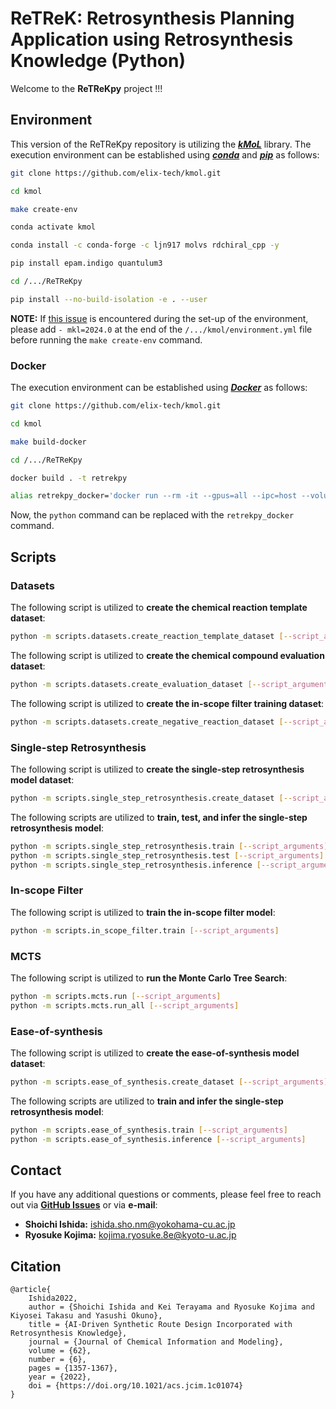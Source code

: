 # ReTReK: Retrosynthesis Planning Application using Retrosynthesis Knowledge (Python)

Welcome to the **ReTReKpy** project !!!

## Environment
This version of the ReTReKpy repository is utilizing the [***kMoL***](https://github.com/elix-tech/kmol) library. The
execution environment can be established using [***conda***](https://docs.conda.io/en/latest) and
[***pip***](https://pip.pypa.io/en/stable) as follows:

```bash
git clone https://github.com/elix-tech/kmol.git

cd kmol

make create-env

conda activate kmol

conda install -c conda-forge -c ljn917 molvs rdchiral_cpp -y

pip install epam.indigo quantulum3

cd /.../ReTReKpy

pip install --no-build-isolation -e . --user
```

**NOTE:** If [this issue](https://github.com/pytorch/pytorch/issues/123097) is encountered during the set-up of the
environment, please add `- mkl=2024.0` at the end of the `/.../kmol/environment.yml` file before running the
`make create-env` command.

### Docker
The execution environment can be established using [***Docker***](https://www.docker.com) as follows:

```bash
git clone https://github.com/elix-tech/kmol.git

cd kmol

make build-docker

cd /.../ReTReKpy

docker build . -t retrekpy

alias retrekpy_docker='docker run --rm -it --gpus=all --ipc=host --volume="$(pwd)"/:/opt/elix/kmol/ReTReKpy/ retrekpy'
```

Now, the `python` command can be replaced with the `retrekpy_docker` command.

## Scripts

### Datasets
The following script is utilized to **create the chemical reaction template dataset**:

```bash
python -m scripts.datasets.create_reaction_template_dataset [--script_arguments]
```

The following script is utilized to **create the chemical compound evaluation dataset**:

```bash
python -m scripts.datasets.create_evaluation_dataset [--script_arguments]
```

The following script is utilized to **create the in-scope filter training dataset**:

```bash
python -m scripts.datasets.create_negative_reaction_dataset [--script_arguments]
```

### Single-step Retrosynthesis
The following script is utilized to **create the single-step retrosynthesis model dataset**:

```bash
python -m scripts.single_step_retrosynthesis.create_dataset [--script_arguments]
```

The following scripts are utilized to **train, test, and infer the single-step retrosynthesis model**:

```bash
python -m scripts.single_step_retrosynthesis.train [--script_arguments]
python -m scripts.single_step_retrosynthesis.test [--script_arguments]
python -m scripts.single_step_retrosynthesis.inference [--script_arguments]
```

### In-scope Filter
The following script is utilized to **train the in-scope filter model**:

```bash
python -m scripts.in_scope_filter.train [--script_arguments]
```

### MCTS
The following script is utilized to **run the Monte Carlo Tree Search**:

```bash
python -m scripts.mcts.run [--script_arguments]
python -m scripts.mcts.run_all [--script_arguments]
```

### Ease-of-synthesis
The following script is utilized to **create the ease-of-synthesis model dataset**:

```bash
python -m scripts.ease_of_synthesis.create_dataset [--script_arguments]
```

The following scripts are utilized to **train and infer the single-step retrosynthesis model**:

```bash
python -m scripts.ease_of_synthesis.train [--script_arguments]
python -m scripts.ease_of_synthesis.inference [--script_arguments]
```

## Contact
If you have any additional questions or comments, please feel free to reach out via
[**GitHub Issues**](https://github.com/clinfo/ReTReKpy/issues) or via **e-mail**:

- **Shoichi Ishida:** [ishida.sho.nm@yokohama-cu.ac.jp](mailto:ishida.sho.nm@yokohama-cu.ac.jp)
- **Ryosuke Kojima:** [kojima.ryosuke.8e@kyoto-u.ac.jp ](mailto:kojima.ryosuke.8e@kyoto-u.ac.jp)

## Citation
```
@article{
    Ishida2022,
    author = {Shoichi Ishida and Kei Terayama and Ryosuke Kojima and Kiyosei Takasu and Yasushi Okuno},
    title = {AI-Driven Synthetic Route Design Incorporated with Retrosynthesis Knowledge},
    journal = {Journal of Chemical Information and Modeling},
    volume = {62},
    number = {6},
    pages = {1357-1367},
    year = {2022},
    doi = {https://doi.org/10.1021/acs.jcim.1c01074}
}
```
